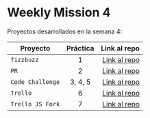 # Weekly Mission 4

Proyectos desarrollados en la semana 4:

| Proyecto | Práctica | Link al repo |
| ------------- |:-------------:| -----:|
|`fizzbuzz`|1|[Link al repo](https://github.com/oscar-cbrlc/fizzbuzz-refactor)|
|`PR`|2|[Link al repo]()|
|`Code Challenge`|3, 4, 5|[Link al repo]()|
|`Trello`|6|[Link al repo]()|
|`Trello JS Fork`|7|[Link al repo]()|
